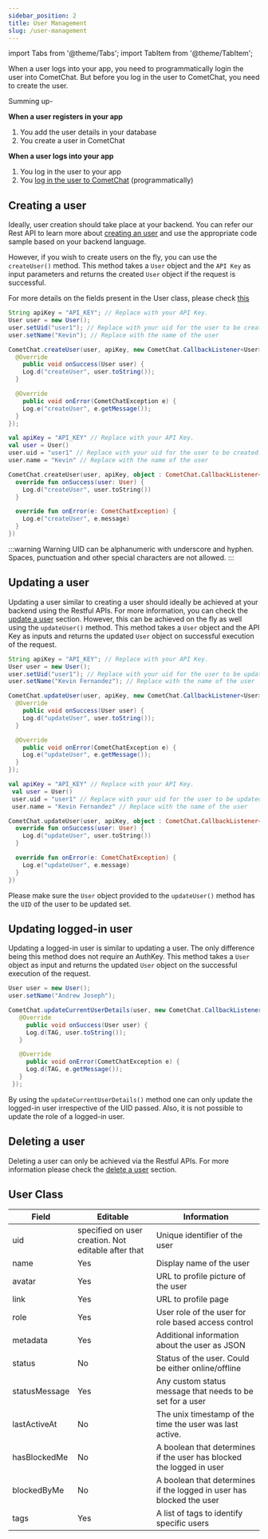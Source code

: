 ```yaml
---
sidebar_position: 2
title: User Management
slug: /user-management
---
```

import Tabs from '@theme/Tabs';
import TabItem from '@theme/TabItem';

When a user logs into your app, you need to programmatically login the user into CometChat. But before you log in the user to CometChat, you need to create the user.

Summing up-

**When a user registers in your app**

1. You add the user details in your database
2. You create a user in CometChat

**When a user logs into your app**

1. You log in the user to your app
2. You [log in the user to CometChat](./authentication) (programmatically)

## Creating a user

Ideally, user creation should take place at your backend. You can refer our Rest API to learn more about [creating an user](https://api-explorer.cometchat.com/v2/reference/createuser-1) and use the appropriate code sample based on your backend language.

However, if you wish to create users on the fly, you can use the `createUser()` method. This method takes a `User` object and the `API Key` as input parameters and returns the created `User` object if the request is successful.

For more details on the fields present in the User class, please check [this](./user-management#user-class)

<Tabs>
<TabItem value="Java" label="Java">

```java
String apiKey = "API_KEY"; // Replace with your API Key.
User user = new User();
user.setUid("user1"); // Replace with your uid for the user to be created.
user.setName("Kevin"); // Replace with the name of the user

CometChat.createUser(user, apiKey, new CometChat.CallbackListener<User>() {
  @Override
    public void onSuccess(User user) {
    Log.d("createUser", user.toString());
  }

  @Override
    public void onError(CometChatException e) {
    Log.e("createUser", e.getMessage());
  }
});
```
</TabItem>
<TabItem value="Kotlin" label="Kotlin">

```kotlin
val apiKey = "API_KEY" // Replace with your API Key.
val user = User()
user.uid = "user1" // Replace with your uid for the user to be created.
user.name = "Kevin" // Replace with the name of the user

CometChat.createUser(user, apiKey, object : CometChat.CallbackListener<User>() {
  override fun onSuccess(user: User) {
    Log.d("createUser", user.toString())
  }

  override fun onError(e: CometChatException) {
    Log.e("createUser", e.message)
  }
})
```
</TabItem>
</Tabs>


:::warning Warning
UID can be alphanumeric with underscore and hyphen. Spaces, punctuation and other special characters are not allowed.
:::

## Updating a user

Updating a user similar to creating a user should ideally be achieved at your backend using the Restful APIs. For more information, you can check the [update a user](https://api-explorer.cometchat.com/v2/reference/updateuser-1) section. However, this can be achieved on the fly as well using the `updateUser()` method. This method takes a `User` object and the API Key as inputs and returns the updated `User` object on successful execution of the request.

<Tabs>
<TabItem value="Java" label="Java">

```java
String apiKey = "API_KEY"; // Replace with your API Key.
User user = new User();
user.setUid("user1"); // Replace with your uid for the user to be updated.
user.setName("Kevin Fernandez"); // Replace with the name of the user

CometChat.updateUser(user, apiKey, new CometChat.CallbackListener<User>() {
  @Override
    public void onSuccess(User user) {
    Log.d("updateUser", user.toString());
  }

  @Override
    public void onError(CometChatException e) {
    Log.e("updateUser", e.getMessage());
  }
});
```
</TabItem>
<TabItem value="Kotlin" label="Kotlin">

```kotlin
val apiKey = "API_KEY" // Replace with your API Key.
 val user = User()
 user.uid = "user1" // Replace with your uid for the user to be updated.
 user.name = "Kevin Fernandez" // Replace with the name of the user

CometChat.updateUser(user, apiKey, object : CometChat.CallbackListener<User>() {
  override fun onSuccess(user: User) {
    Log.d("updateUser", user.toString())
  }

  override fun onError(e: CometChatException) {
    Log.e("updateUser", e.message)
  }
})
```
</TabItem>
</Tabs>


Please make sure the `User` object provided to the `updateUser()` method has the `UID` of the user to be updated set.

## Updating logged-in user

Updating a logged-in user is similar to updating a user. The only difference being this method does not require an AuthKey. This method takes a `User` object as input and returns the updated `User` object on the successful execution of the request.

<Tabs>
<TabItem value="Java" label="Java">

```java
User user = new User();
user.setName("Andrew Joseph"); 

CometChat.updateCurrentUserDetails(user, new CometChat.CallbackListener<User>() {
   @Override
     public void onSuccess(User user) {
     Log.d(TAG, user.toString());
   }

   @Override
     public void onError(CometChatException e) {
     Log.d(TAG, e.getMessage());
   }
 });
```
</TabItem>
</Tabs>



By using the `updateCurrentUserDetails()` method one can only update the logged-in user irrespective of the UID passed. Also, it is not possible to update the role of a logged-in user.

## Deleting a user

Deleting a user can only be achieved via the Restful APIs. For more information please check the [delete a user](https://api-explorer.cometchat.com/v2/reference/deleteuser-1) section.

## User Class

| Field | Editable | Information | 
| ---- | ---- | ---- | 
| uid | specified on user creation. Not editable after that | Unique identifier of the user | 
| name | Yes | Display name of the user | 
| avatar | Yes | URL to profile picture of the user | 
| link | Yes | URL to profile page | 
| role | Yes | User role of the user for role based access control | 
| metadata | Yes | Additional information about the user as JSON | 
| status | No | Status of the user. Could be either online/offline | 
| statusMessage | Yes | Any custom status message that needs to be set for a user | 
| lastActiveAt | No | The unix timestamp of the time the user was last active. | 
| hasBlockedMe | No | A boolean that determines if the user has blocked the logged in user | 
| blockedByMe | No | A boolean that determines if the logged in user has blocked the user | 
| tags | Yes | A list of tags to identify specific users | 
